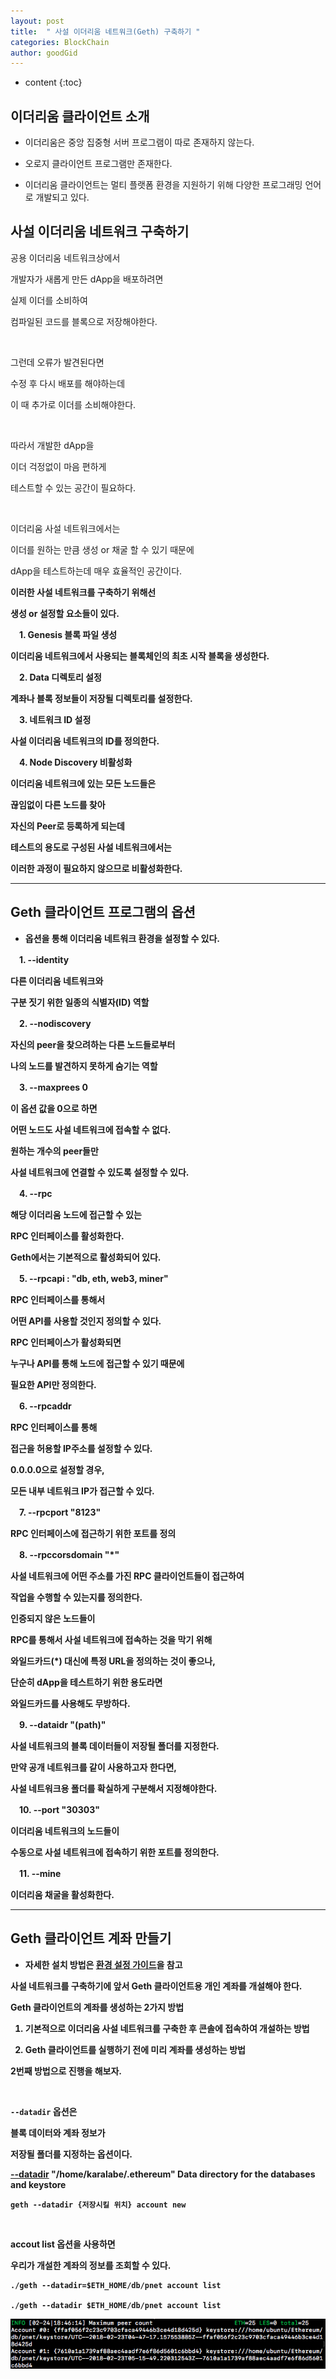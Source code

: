 ```yaml
---
layout: post
title:  " 사설 이더리움 네트워크(Geth) 구축하기 "
categories: BlockChain
author: goodGid
---
```

* content
{:toc}

## 이더리움 클라이언트 소개

* 이더리움은 중앙 집중형 서버 프로그램이 따로 존재하지 않는다.

* 오로지 클라이언트 프로그램만 존재한다.

* 이더리움 클라이언트는 멀티 플랫폼 환경을 지원하기 위해 다양한 프로그래밍 언어로 개발되고 있다.









## 사설 이더리움 네트워크 구축하기

공용 이더리움 네트워크상에서 

개발자가 새롭게 만든 dApp을 배포하려면

실제 이더를 소비하여 

컴파일된 코드를 블록으로 저장해야한다.

<br>

그런데 오류가 발견된다면 

수정 후 다시 배포를 해야하는데 

이 때 추가로 이더를 소비해야한다.

<br>

따라서 개발한 dApp을 

이더 걱정없이 마음 편하게

테스트할 수 있는 공간이 필요하다.

<br>

이더리움 사설 네트워크에서는 

이더를 원하는 만큼 생성 or 채굴 할 수 있기 때문에

dApp을 테스트하는데 매우 효율적인 공간이다.

<b>

이러한 사설 네트워크를 구축하기 위해선

생성 or 설정할 요소들이 있다.

　1. Genesis 블록 파일 생성 

이더리움 네트워크에서 사용되는 블록체인의 최초 시작 블록을 생성한다.

　2. Data 디렉토리 설정

계좌나 블록 정보들이 저장될 디렉토리를 설정한다.

　3. 네트워크 ID 설정

사설 이더리움 네트워크의 ID를 정의한다.

　4. Node Discovery 비활성화

이더리움 네트워크에 있는 모든 노드들은

끊임없이 다른 노드를 찾아 

자신의 Peer로 등록하게 되는데

테스트의 용도로 구성된 사설 네트워크에서는

이러한 과정이 필요하지 않으므로 비활성화한다.


---

## Geth 클라이언트 프로그램의 옵션

* 옵션을 통해 이더리움 네트워크 환경을 설정할 수 있다.

　1. \--identity

다른 이더리움 네트워크와 

구분 짓기 위한 일종의 식별자(ID) 역할


　2. \--nodiscovery

자신의 peer을 찾으려하는 다른 노드들로부터

나의 노드를 발견하지 못하게 숨기는 역할

　3. \--maxprees 0

이 옵션 값을 0으로 하면 

어떤 노드도 사설 네트워크에 접속할 수 없다.

원하는 개수의 peer들만 

사설 네트워크에 연결할 수 있도록 설정할 수 있다.

　4. \--rpc

해당 이더리움 노드에 접근할 수 있는 

RPC 인터페이스를 활성화한다.

Geth에서는 기본적으로 활성화되어 있다.

　5. \--rpcapi : "db, eth, web3, miner"

RPC 인터페이스를 통해서 

어떤 API를 사용할 것인지 정의할 수 있다.

RPC 인터페이스가 활성화되면

누구나 API를 통해 노드에 접근할 수 있기 때문에

필요한 API만 정의한다.

　6. \--rpcaddr

RPC 인터페이스를 통해 

접근을 허용할 IP주소를 설정할 수 있다.

0.0.0.0으로 설정할 경우,

모든 내부 네트워크 IP가 접근할 수 있다.

　7. \--rpcport "8123"

RPC 인터페이스에 접근하기 위한 포트를 정의

　8. \--rpccorsdomain "*"

사설 네트워크에 어떤 주소를 가진 RPC 클라이언트들이 접근하여

작업을 수행할 수 있는지를 정의한다.

인증되지 않은 노드들이

RPC를 통해서 사설 네트워크에 접속하는 것을 막기 위해

와일드카드(*) 대신에 특정 URL을 정의하는 것이 좋으나,

단순히 dApp을 테스트하기 위한 용도라면 

와일드카드를 사용해도 무방하다.

　9. \--dataidr "(path)"

사설 네트워크의 블록 데이터들이 저장될 폴더를 지정한다.

만약 공개 네트워크를 같이 사용하고자 한다면,

사설 네트워크용 폴더를 확실하게 구분해서 지정해야한다.

　10. \--port "30303"

이더리움 네트워크의 노드들이

수동으로 사설 네트워크에 접속하기 위한 포트를 정의한다.

　11. \--mine

이더리움 채굴을 활성화한다.

---

## Geth 클라이언트 계좌 만들기

* 자세한 설치 방법은 [환경 설정 가이드](https://gist.github.com/goodGid/0067ca063bcdf9a5c5fdfac5b84cbf1f)을 참고


사설 네트워크를 구축하기에 앞서 Geth 클라이언트용 개인 계좌를 개설해야 한다.

Geth 클라이언트의 계좌를 생성하는 2가지 방법

1. 기본적으로 이더리움 사설 네트워크를 구축한 후 콘솔에 접속하여 개설하는 방법

2. Geth 클라이언트를 실행하기 전에 미리 계좌를 생성하는 방법

2번째 방법으로 진행을 해보자.

<br>

`--datadir` 옵션은 

블록 데이터와 계좌 정보가 

저장될 폴더를 지정하는 옵션이다.

[--datadir](https://github.com/ethereum/go-ethereum/wiki/Command-Line-Options) "/home/karalabe/.ethereum"  Data directory for the databases and keystore


```
geth --datadir {저장시킬 위치} account new
```


<br>

accout list 옵션을 사용하면

우리가 개설한 계좌의 정보를 조회할 수 있다.

```
./geth --datadir=$ETH_HOME/db/pnet account list

./geth --datadir $ETH_HOME/db/pnet account list
```



![](/assets/img/ethereum/eth_basic_build_dev_get_1.png)

 


